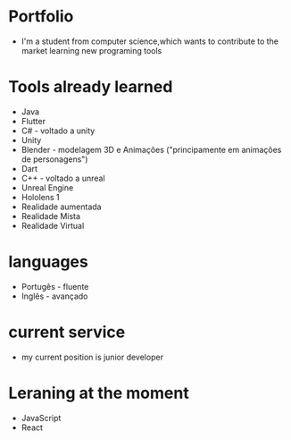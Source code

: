 # Portfolio

* I'm a student from computer science,which wants to contribute to the market learning new programing tools

# Tools already learned

* Java
* Flutter
* C# - voltado a unity
* Unity
* Blender - modelagem 3D e Animações ("principamente em animações de personagens")
* Dart
* C++ - voltado a unreal
* Unreal Engine
* Hololens 1
* Realidade aumentada
* Realidade Mista
* Realidade Virtual

# languages
 * Portugês - fluente
 * Inglês - avançado

# current service
 
 * my current position is junior developer
 
# Leraning at the moment 

 * JavaScript
 * React

